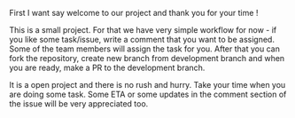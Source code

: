 First I want say welcome to our project and thank you for your time !

This is a small project. For that we have very simple workflow for now - if you like some task/issue,
write a comment that you want to be assigned. Some of the team members will assign the task for you.
After that you can fork the repository, create new branch from development branch and when you are ready, make a PR to the development branch. 

It is a open project and there is no rush and hurry. Take your time when you are doing some task.
Some ETA or some updates in the comment section of the issue will be very appreciated too.

